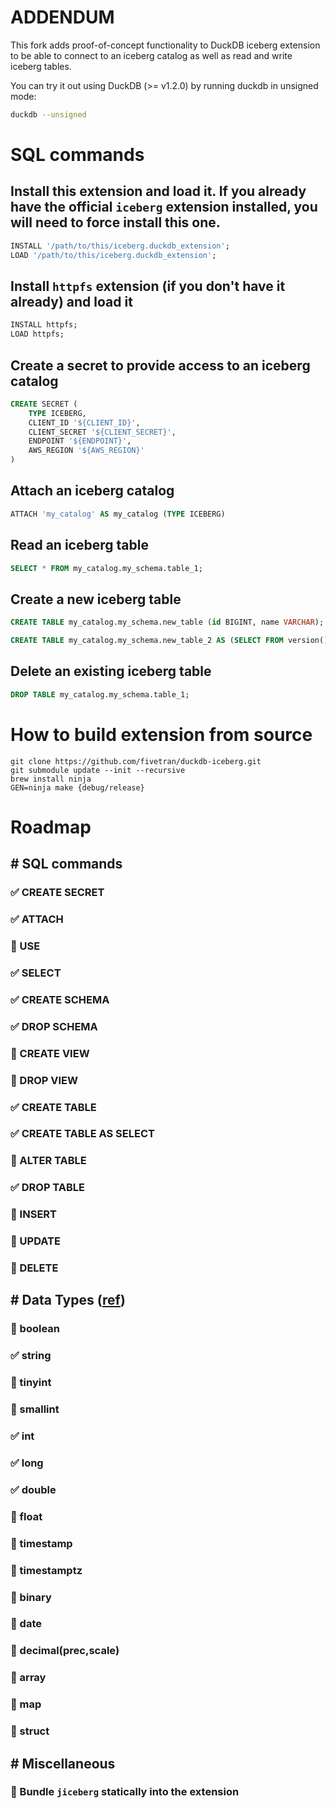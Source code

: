 # ADDENDUM

This fork adds proof-of-concept functionality to DuckDB iceberg extension to be able to connect to an iceberg catalog as well as read and write iceberg tables.

You can try it out using DuckDB (>= v1.2.0) by running duckdb in unsigned mode:
```bash
duckdb --unsigned
```

# SQL commands
## Install this extension and load it. If you already have the official `iceberg` extension installed, you will need to force install this one.
```sql
INSTALL '/path/to/this/iceberg.duckdb_extension';
LOAD '/path/to/this/iceberg.duckdb_extension';
```

## Install `httpfs` extension (if you don't have it already) and load it
```sql
INSTALL httpfs;
LOAD httpfs;
```

## Create a secret to provide access to an iceberg catalog
```sql
CREATE SECRET (
	TYPE ICEBERG,
	CLIENT_ID '${CLIENT_ID}',
	CLIENT_SECRET '${CLIENT_SECRET}',
	ENDPOINT '${ENDPOINT}',
	AWS_REGION '${AWS_REGION}'
)
```

## Attach an iceberg catalog
```sql
ATTACH 'my_catalog' AS my_catalog (TYPE ICEBERG)
```

## Read an iceberg table
```sql
SELECT * FROM my_catalog.my_schema.table_1;
```

## Create a new iceberg table
```sql
CREATE TABLE my_catalog.my_schema.new_table (id BIGINT, name VARCHAR);
```
```sql
CREATE TABLE my_catalog.my_schema.new_table_2 AS (SELECT FROM version() as "version");
```

## Delete an existing iceberg table
```sql
DROP TABLE my_catalog.my_schema.table_1;
```

# How to build extension from source
```
git clone https://github.com/fivetran/duckdb-iceberg.git
git submodule update --init --recursive
brew install ninja
GEN=ninja make {debug/release}
```

# Roadmap
## # SQL commands
### ✅ CREATE SECRET
### ✅ ATTACH
### 🔳 USE
### ✅ SELECT
### ✅ CREATE SCHEMA
### ✅ DROP SCHEMA
### 🔳 CREATE VIEW
### 🔳 DROP VIEW
### ✅ CREATE TABLE
### ✅ CREATE TABLE AS SELECT
### 🔳 ALTER TABLE
### ✅ DROP TABLE
### 🔳 INSERT
### 🔳 UPDATE
### 🔳 DELETE

## # Data Types ([ref](https://docs.snowflake.com/en/user-guide/tables-iceberg-data-types))
### 🔳 boolean
### ✅ string
### 🔳 tinyint
### 🔳 smallint
### ✅ int
### ✅ long
### ✅ double
### 🔳 float
### 🔳 timestamp
### 🔳 timestamptz
### 🔳 binary
### 🔳 date
### 🔳 decimal(prec,scale)
### 🔳 array
### 🔳 map
### 🔳 struct

## # Miscellaneous
### 🔳 Bundle `jiceberg` statically into the extension








